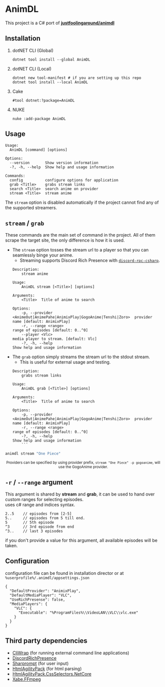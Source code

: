 # AnimDL
This project is a C# port of [**justfoolingaround/animdl**](https://github.com/justfoolingaround/animdl)

## Installation
1.  dotNET CLI (Global)
    ```
    dotnet tool install --global AnimDL
    ```
2. dotNET CLI (Local)
    ```
    dotnet new tool-manifest # if you are setting up this repo
    dotnet tool install --local AnimDL
    ```
3. Cake
    ```
    #tool dotnet:?package=AnimDL
    ```
4. NUKE
    ```
    nuke :add-package AnimDL
    ```
## Usage
```
Usage:
  AnimDL [command] [options]

Options:
  --version       Show version information
  -?, -h, --help  Show help and usage information

Commands:
  config          configure options for application
  grab <Title>    grabs stream links
  search <Title>  search anime on provider
  stream <Title>  stream anime
```

The `stream` option is disabled automatically if the project cannot find any of the supported streamers.

## `stream` / `grab`

These commands are the main set of command in the project. All of them scrape the target site, the only difference is how it is used.

- The `stream` option tosses the stream url to a player so that you can seamlessly binge your anime.
    - Streaming supports Discord Rich Presence with [`discord-rpc-csharp`](https://github.com/Lachee/discord-rpc-csharp).
    ```
    Description:
        stream anime

    Usage:
        AnimDL stream [<Title>] [options]

    Arguments:
        <Title>  Title of anime to search

    Options:
        -p, --provider <AnimeOut|AnimePahe|AnimixPlay|GogoAnime|Tenshi|Zoro>  provider name [default: AnimixPlay]
        -r, --range <range>                                                   range of episodes [default: 0..^0]
        --player <Vlc>                                                        media player to stream. [default: Vlc]
        -?, -h, --help                                                        Show help and usage information
    ```
- The `grab` option simply streams the stream url to the stdout stream.
    - This is useful for external usage and testing.
    ```
    Description:
        grabs stream links

    Usage:
        AnimDL grab [<Title>] [options]

    Arguments:
        <Title>  Title of anime to search

    Options:
        -p, --provider <AnimeOut|AnimePahe|AnimixPlay|GogoAnime|Tenshi|Zoro>  provider name [default: AnimixPlay]
        -r, --range <range>                                                   range of episodes [default: 0..^0]
        -?, -h, --help                                                        Show help and usage information
        ```

```sh
animdl stream "One Piece" 
```
<p align="center">
<sub>
Providers can be specified by using provider prefix, <code>stream "One Piece" -p gogoanime</code>, will use the GogoAnime provider.
</sub></p>

## `-r` / `--range` argument
This argument is shared by **stream** and **grab**, it can be used to hand over custom ranges for selecting episodes.<br/>
uses c# range and indices syntax.
```
2..5    // episodes from [2-5]
5..     // episodes from 5 till end.
5       // 5th episode
^3      // 3rd episode from end
^3..    // last 3 episodes
```
if you don't provide a value for this argument, all available episodes will be taken.

## Configuration
configuration file can be found in installation director or at `%userprofile%/.animdl/appsettings.json`
```
{
  "DefaultProvider": "AnimixPlay",
  "DefaultMediaPlayer": "VLC",
  "UseRichPresense": false,
  "MediaPlayers": {
    "VLC": {
      "Executable": "%ProgramFiles%\\VideoLAN\\VLC\\vlc.exe"
    }
  }
}
```


## Third party dependencies
- [CliWrap](https://github.com/Tyrrrz/CliWrap) (for running external command line applications)
- [DiscordRichPresence](https://github.com/Lachee/discord-rpc-csharp)
- [Sharprompt](https://github.com/shibayan/Sharprompt) (for user input)
- [HtmlAgilityPack](https://html-agility-pack.net/) (for html parsing)
- [HtmlAgilityPack.CssSelectors.NetCore](https://github.com/trenoncourt/HtmlAgilityPack.CssSelectors.NetCore)
- [Xabe.FFmpeg](https://github.com/tomaszzmuda/Xabe.FFmpeg)
